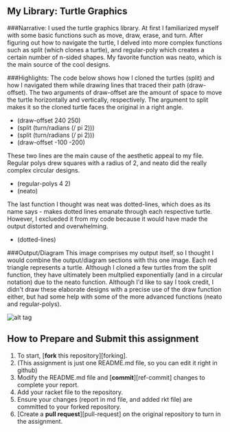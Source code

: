 
## My Library: Turtle Graphics

###Narrative:
I used the turtle graphics library. At first I familiarized myself with some basic functions such as move, draw, erase, and turn. After figuring out how to navigate the turtle, I delved into more complex functions such as split (which clones a turtle), and regular-poly which creates a certain number of n-sided shapes. My favorite function was neato, which is the main source of the cool designs.

###Highlights:
The code below shows how I cloned the turtles (split) and how I navigated them while drawing lines that traced their path (draw-offset). The two arguments of draw-offset are the amount of space to move the turtle horizontally and vertically, respectively. The argument to split makes it so the cloned turtle faces the original in a right angle.
* (draw-offset 240 250)
* (split (turn/radians (/ pi 2)))
* (split (turn/radians (/ pi 2)))
* (draw-offset -100 -200)
 
These two lines are the main cause of the aesthetic appeal to my file. Regular polys drew squares with a radius of 2, and neato did the really complex circular designs.
* (regular-polys 4 2)
* (neato)

The last function I thought was neat was dotted-lines, which does as its name says - makes dotted lines emanate through each respective turtle. However, I exclueded it from my code because it would have made the output distorted and overwhelming.
* (dotted-lines)

###Output/Diagram
This image comprises my output itself, so I thought I would combine the output/diagram sections with this one image. Each red triangle represents a turtle. Although I cloned a few turtles from the split function, they have ultimately been multplied exponentially (and in a circular notation) due to the neato function. Although I'd like to say I took credit, I didn't draw these elaborate designs with a precise use of the draw function either, but had some help with some of the more advanced functions (neato and regular-polys).

![alt tag](https://github.com/sberube484/FP1/blob/master/output.PNG)

## How to Prepare and Submit this assignment

1. To start, [**fork** this repository][forking]. 
  2. (This assignment is just one README.md file, so you can edit it right in github)
1. Modify the README.md file and [**commit**][ref-commit] changes to complete your report.
1. Add your racket file to the repository. 
1. Ensure your changes (report in md file, and added rkt file) are committed to your forked repository.
1. [Create a **pull request**][pull-request] on the original repository to turn in the assignment.
